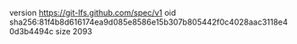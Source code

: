 version https://git-lfs.github.com/spec/v1
oid sha256:81f4b8d616174ea9d085e8586e15b307b805442f0c4028aac3118e40d3b4494c
size 2093

